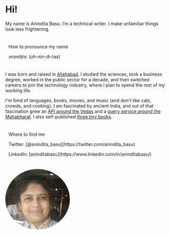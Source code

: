 # Hi!

My name is Anindita Basu. I’m a technical writer. I make unfamiliar things look less frightening.

<div class="admonition note" name="html-admonition" style="padding: 10px">
<p class="title">How to pronounce my name</p>
<p>ʌnɪndɪtɑː (uh-nin-di-taa)</p>
</div>

I was born and raised in [Allahabad](https://goo.gl/maps/3TMsUm9o7y1Ywoyq8). I studied the sciences, took a business degree, worked in the public sector for a decade, and then switched careers to join the technology industry, where I plan to spend the rest of my working life.

I'm fond of languages, books, movies, and music (and don't like cats, crowds, and cooking). I am fascinated by ancient India, and out of that fascination grew an [API around the Vedas](https://aninditabasu.github.io/indica/) and a [query service around the Mahabharat](https://mahabharat.onrender.com/). I also self-published [three tiny books](https://www.amazon.in/Anindita-Basu/e/B0754355DX).

<div class="admonition note" name="html-admonition" style="padding: 10px">
<p class="title">Where to find me</p>
<p>Twitter: [@anindita_basu](https://twitter.com/anindita_basu)</p>
<p>LinkedIn: [aninditabasu](https://www.linkedin.com/in/aninditabasu/)</p>
</div>

<img src="_static/ab.jpg" alt="Anindita's face" style="width: 40%;
  height: auto; border-radius: 50%;">